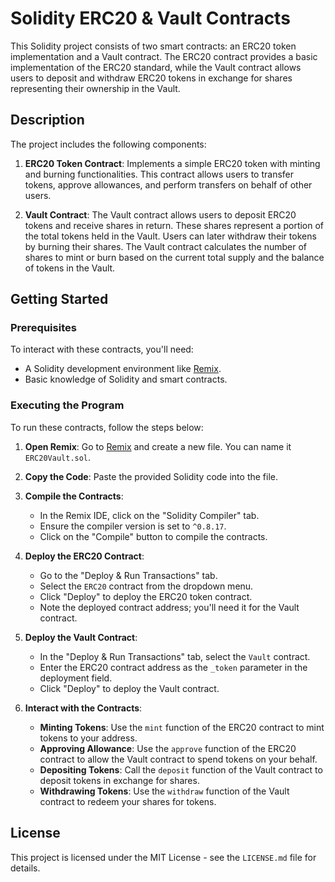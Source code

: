 # Solidity ERC20 & Vault Contracts

This Solidity project consists of two smart contracts: an ERC20 token implementation and a Vault contract. The ERC20 contract provides a basic implementation of the ERC20 standard, while the Vault contract allows users to deposit and withdraw ERC20 tokens in exchange for shares representing their ownership in the Vault.

## Description

The project includes the following components:

1. **ERC20 Token Contract**: Implements a simple ERC20 token with minting and burning functionalities. This contract allows users to transfer tokens, approve allowances, and perform transfers on behalf of other users.

2. **Vault Contract**: The Vault contract allows users to deposit ERC20 tokens and receive shares in return. These shares represent a portion of the total tokens held in the Vault. Users can later withdraw their tokens by burning their shares. The Vault contract calculates the number of shares to mint or burn based on the current total supply and the balance of tokens in the Vault.

## Getting Started

### Prerequisites

To interact with these contracts, you'll need:

- A Solidity development environment like [Remix](https://remix.ethereum.org/).
- Basic knowledge of Solidity and smart contracts.

### Executing the Program

To run these contracts, follow the steps below:

1. **Open Remix**: Go to [Remix](https://remix.ethereum.org/) and create a new file. You can name it `ERC20Vault.sol`.

2. **Copy the Code**: Paste the provided Solidity code into the file.

3. **Compile the Contracts**:
   - In the Remix IDE, click on the "Solidity Compiler" tab.
   - Ensure the compiler version is set to `^0.8.17`.
   - Click on the "Compile" button to compile the contracts.

4. **Deploy the ERC20 Contract**:
   - Go to the "Deploy & Run Transactions" tab.
   - Select the `ERC20` contract from the dropdown menu.
   - Click "Deploy" to deploy the ERC20 token contract.
   - Note the deployed contract address; you'll need it for the Vault contract.

5. **Deploy the Vault Contract**:
   - In the "Deploy & Run Transactions" tab, select the `Vault` contract.
   - Enter the ERC20 contract address as the `_token` parameter in the deployment field.
   - Click "Deploy" to deploy the Vault contract.

6. **Interact with the Contracts**:
   - **Minting Tokens**: Use the `mint` function of the ERC20 contract to mint tokens to your address.
   - **Approving Allowance**: Use the `approve` function of the ERC20 contract to allow the Vault contract to spend tokens on your behalf.
   - **Depositing Tokens**: Call the `deposit` function of the Vault contract to deposit tokens in exchange for shares.
   - **Withdrawing Tokens**: Use the `withdraw` function of the Vault contract to redeem your shares for tokens.

## License
This project is licensed under the MIT License - see the `LICENSE.md` file for details.
